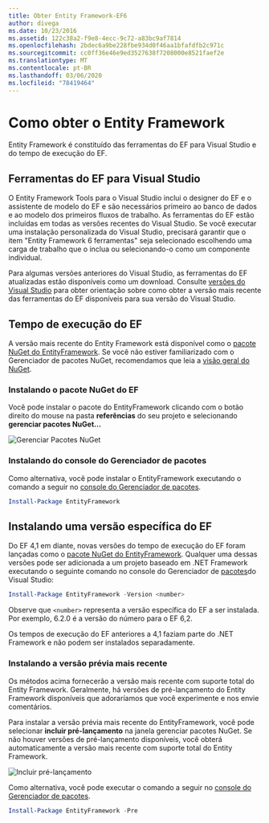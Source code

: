 ```yaml
---
title: Obter Entity Framework-EF6
author: divega
ms.date: 10/23/2016
ms.assetid: 122c38a2-f9e8-4ecc-9c72-a83bc9af7814
ms.openlocfilehash: 2bdec6a9be228fbe934d0f46aa1bfafdfb2c971c
ms.sourcegitcommit: cc0ff36e46e9ed3527638f7208000e8521faef2e
ms.translationtype: MT
ms.contentlocale: pt-BR
ms.lasthandoff: 03/06/2020
ms.locfileid: "78419464"
---
```

# <a name="get-entity-framework"></a>Como obter o Entity Framework
Entity Framework é constituído das ferramentas do EF para Visual Studio e do tempo de execução do EF.

## <a name="ef-tools-for-visual-studio"></a>Ferramentas do EF para Visual Studio

O Entity Framework Tools para o Visual Studio inclui o designer do EF e o assistente de modelo do EF e são necessários primeiro ao banco de dados e ao modelo dos primeiros fluxos de trabalho. As ferramentas do EF estão incluídas em todas as versões recentes do Visual Studio. Se você executar uma instalação personalizada do Visual Studio, precisará garantir que o item "Entity Framework 6 ferramentas" seja selecionado escolhendo uma carga de trabalho que o inclua ou selecionando-o como um componente individual.

Para algumas versões anteriores do Visual Studio, as ferramentas do EF atualizadas estão disponíveis como um download. Consulte [versões do Visual Studio](~/ef6/what-is-new/visual-studio.md) para obter orientação sobre como obter a versão mais recente das ferramentas do EF disponíveis para sua versão do Visual Studio.

## <a name="ef-runtime"></a>Tempo de execução do EF

A versão mais recente do Entity Framework está disponível como o [pacote NuGet do EntityFramework](https://nuget.org/packages/EntityFramework/). Se você não estiver familiarizado com o Gerenciador de pacotes NuGet, recomendamos que leia a [visão geral do NuGet](https://docs.microsoft.com/nuget/consume-packages/overview-and-workflow).

### <a name="installing-the-ef-nuget-package"></a>Instalando o pacote NuGet do EF

Você pode instalar o pacote do EntityFramework clicando com o botão direito do mouse na pasta **referências** do seu projeto e selecionando **gerenciar pacotes NuGet...**

![Gerenciar Pacotes NuGet](~/ef6/media/managenugetpackages.png)

### <a name="installing-from-package-manager-console"></a>Instalando do console do Gerenciador de pacotes

Como alternativa, você pode instalar o EntityFramework executando o comando a seguir no [console do Gerenciador de pacotes](https://docs.nuget.org/docs/start-here/using-the-package-manager-console).

``` powershell
Install-Package EntityFramework
```

## <a name="installing-a-specific-version-of-ef"></a>Instalando uma versão específica do EF

Do EF 4,1 em diante, novas versões do tempo de execução do EF foram lançadas como o [pacote NuGet do EntityFramework](https://www.nuget.org/packages/EntityFramework/). Qualquer uma dessas versões pode ser adicionada a um projeto baseado em .NET Framework executando o seguinte comando no console do Gerenciador de [pacotes](https://docs.nuget.org/docs/start-here/using-the-package-manager-console)do Visual Studio:

``` powershell
Install-Package EntityFramework -Version <number>
```

Observe que `<number>` representa a versão específica do EF a ser instalada. Por exemplo, 6.2.0 é a versão do número para o EF 6,2.   

Os tempos de execução do EF anteriores a 4,1 faziam parte do .NET Framework e não podem ser instalados separadamente.

### <a name="installing-the-latest-preview"></a>Instalando a versão prévia mais recente

Os métodos acima fornecerão a versão mais recente com suporte total do Entity Framework. Geralmente, há versões de pré-lançamento do Entity Framework disponíveis que adoraríamos que você experimente e nos envie comentários.

Para instalar a versão prévia mais recente do EntityFramework, você pode selecionar **incluir pré-lançamento** na janela gerenciar pacotes NuGet. Se não houver versões de pré-lançamento disponíveis, você obterá automaticamente a versão mais recente com suporte total do Entity Framework.

![Incluir pré-lançamento](~/ef6/media/includeprerelease.png)

Como alternativa, você pode executar o comando a seguir no [console do Gerenciador de pacotes](https://docs.nuget.org/docs/start-here/using-the-package-manager-console).

``` powershell
Install-Package EntityFramework -Pre
```
